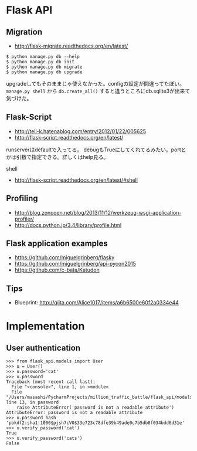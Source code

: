 # Flask API

## Migration

- http://flask-migrate.readthedocs.org/en/latest/

```
$ python manage.py db --help
$ python manage.py db init
$ python manage.py db migrate
$ python manage.py db upgrade
```

upgradeしてもそのままじゃ使えなかった。configの設定が間違ってたぽい。
`manage.py shell` から `db.create_all()` すると違うところにdb.sqlite3が出来て気づけた。


## Flask-Script

- http://tell-k.hatenablog.com/entry/2012/01/22/005625
- http://flask-script.readthedocs.org/en/latest/


runserverはdefaultで入ってる。
debugもTrueにしてくれてるみたい。portとかは引数で指定できる。詳しくはhelp見る。

shell
- http://flask-script.readthedocs.org/en/latest/#shell


## Profiling

- http://blog.zoncoen.net/blog/2013/11/12/werkzeug-wsgi-application-profiler/
- http://docs.python.jp/3.4/library/profile.html


## Flask application examples

- https://github.com/miguelgrinberg/flasky
- https://github.com/miguelgrinberg/api-pycon2015
- https://github.com/c-bata/Katudon


## Tips

- Blueprint: http://qiita.com/Alice1017/items/a6b6500e60f2a0334e44

# Implementation

## User authentication

```
>>> from flask_api.models import User
>>> u = User()
>>> u.password='cat'
>>> u.password
Traceback (most recent call last):
  File "<console>", line 1, in <module>
  File "/Users/masashi/PycharmProjects/million_traffic_battle/flask_api/models.py", line 13, in password
    raise AttributeError('password is not a readable attribute')
AttributeError: password is not a readable attribute
>>> u.password_hash
'pbkdf2:sha1:1000$pjsh7cVO$33e723c78dfe39b49ade0c7b5db8f034bdd6d31e'
>>> u.verify_password('cat')
True
>>> u.verify_password('cats')
False
```

